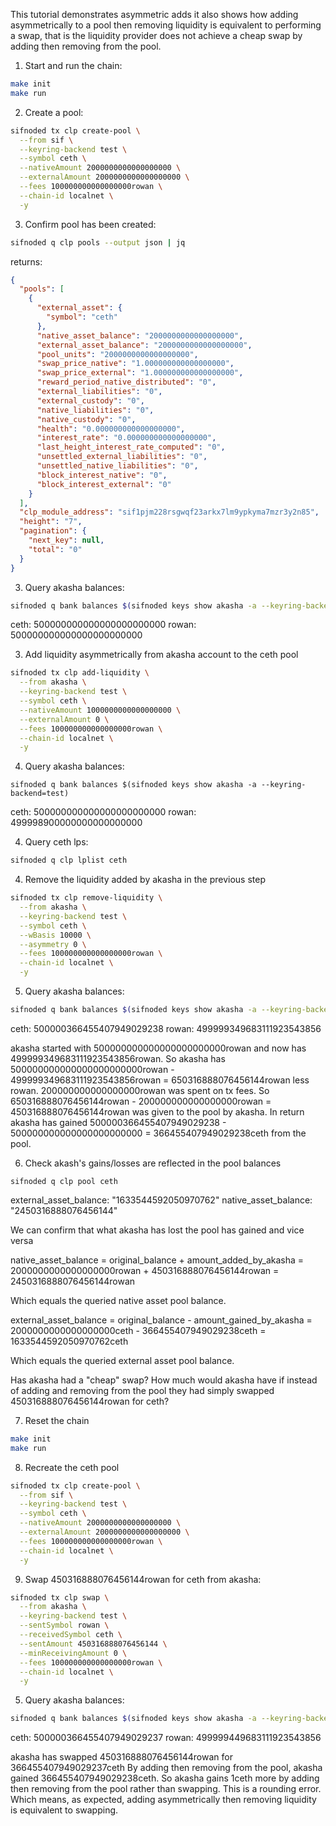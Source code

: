 This tutorial demonstrates asymmetric adds it also shows how adding asymmetrically to a
pool then removing liquidity is equivalent to performing a swap, that is the liquidity
provider does not achieve a cheap swap by adding then removing from the pool.

1. Start and run the chain:

```bash
make init
make run
```

2. Create a pool:

```bash
sifnoded tx clp create-pool \
  --from sif \
  --keyring-backend test \
  --symbol ceth \
  --nativeAmount 2000000000000000000 \
  --externalAmount 2000000000000000000 \
  --fees 100000000000000000rowan \
  --chain-id localnet \
  -y
```

3. Confirm pool has been created:

```bash
sifnoded q clp pools --output json | jq
```

returns:

```json
{
  "pools": [
    {
      "external_asset": {
        "symbol": "ceth"
      },
      "native_asset_balance": "2000000000000000000",
      "external_asset_balance": "2000000000000000000",
      "pool_units": "2000000000000000000",
      "swap_price_native": "1.000000000000000000",
      "swap_price_external": "1.000000000000000000",
      "reward_period_native_distributed": "0",
      "external_liabilities": "0",
      "external_custody": "0",
      "native_liabilities": "0",
      "native_custody": "0",
      "health": "0.000000000000000000",
      "interest_rate": "0.000000000000000000",
      "last_height_interest_rate_computed": "0",
      "unsettled_external_liabilities": "0",
      "unsettled_native_liabilities": "0",
      "block_interest_native": "0",
      "block_interest_external": "0"
    }
  ],
  "clp_module_address": "sif1pjm228rsgwqf23arkx7lm9ypkyma7mzr3y2n85",
  "height": "7",
  "pagination": {
    "next_key": null,
    "total": "0"
  }
}
```

3. Query akasha balances:

```bash
sifnoded q bank balances $(sifnoded keys show akasha -a --keyring-backend=test)
```

ceth: 500000000000000000000000
rowan: 500000000000000000000000

3. Add liquidity asymmetrically from akasha account to the ceth pool

```bash
sifnoded tx clp add-liquidity \
  --from akasha \
  --keyring-backend test \
  --symbol ceth \
  --nativeAmount 1000000000000000000 \
  --externalAmount 0 \
  --fees 100000000000000000rowan \
  --chain-id localnet \
  -y
```

4. Query akasha balances:

```
sifnoded q bank balances $(sifnoded keys show akasha -a --keyring-backend=test)
```

ceth: 500000000000000000000000
rowan: 499998900000000000000000


4. Query ceth lps:

```bash
sifnoded q clp lplist ceth
```

4. Remove the liquidity added by akasha in the previous step

```bash
sifnoded tx clp remove-liquidity \
  --from akasha \
  --keyring-backend test \
  --symbol ceth \
  --wBasis 10000 \
  --asymmetry 0 \
  --fees 100000000000000000rowan \
  --chain-id localnet \
  -y
```

5. Query akasha balances:

```bash
sifnoded q bank balances $(sifnoded keys show akasha -a --keyring-backend=test)
```

ceth: 500000366455407949029238
rowan: 499999349683111923543856

akasha started with 500000000000000000000000rowan and now has 499999349683111923543856rowan. So akasha has
500000000000000000000000rowan - 499999349683111923543856rowan = 650316888076456144rowan less rowan.
200000000000000000rowan was spent on tx fees. So 650316888076456144rowan - 200000000000000000rowan = 450316888076456144rowan
was given to the pool by akasha. In return akasha has gained 500000366455407949029238 - 500000000000000000000000 = 366455407949029238ceth
from the pool.

6. Check akash's gains/losses are reflected in the pool balances

```
sifnoded q clp pool ceth
```

external_asset_balance: "1633544592050970762"
native_asset_balance: "2450316888076456144"

We can confirm that what akasha has lost the pool has gained and vice versa

native_asset_balance = original_balance + amount_added_by_akasha
                     = 2000000000000000000rowan + 450316888076456144rowan
                     = 2450316888076456144rowan

Which equals the queried native asset pool balance.

external_asset_balance = original_balance - amount_gained_by_akasha
                       = 2000000000000000000ceth - 366455407949029238ceth
                       = 1633544592050970762ceth

Which equals the queried external asset pool balance.

Has akasha had a "cheap" swap? How much would akasha have if instead of adding and removing from the pool
they had simply swapped 450316888076456144rowan for ceth?

7. Reset the chain

```bash
make init
make run
```

8. Recreate the ceth pool

```bash
sifnoded tx clp create-pool \
  --from sif \
  --keyring-backend test \
  --symbol ceth \
  --nativeAmount 2000000000000000000 \
  --externalAmount 2000000000000000000 \
  --fees 100000000000000000rowan \
  --chain-id localnet \
  -y
```

9. Swap 450316888076456144rowan for ceth from akasha:

```bash
sifnoded tx clp swap \
  --from akasha \
  --keyring-backend test \
  --sentSymbol rowan \
  --receivedSymbol ceth \
  --sentAmount 450316888076456144 \
  --minReceivingAmount 0 \
  --fees 100000000000000000rowan \
  --chain-id localnet \
  -y
```

5. Query akasha balances:

```bash
sifnoded q bank balances $(sifnoded keys show akasha -a --keyring-backend=test)
```

ceth: 500000366455407949029237
rowan: 499999449683111923543856

akasha has swapped 450316888076456144rowan for 366455407949029237ceth
By adding then removing from the pool, akasha gained 366455407949029238ceth.
So akasha gains 1ceth more by adding then removing from the pool rather than swapping.
This is a rounding error. Which means, as expected, adding asymmetrically then removing
liquidity is equivalent to swapping.


